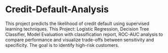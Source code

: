 # Credit-Default-Analysis
This project predicts the likelihood of credit default using supervised learning techniques. This Project: Logistic Regression, Decision Tree Classifier, Model Evaluation with classification report, ROC-AUC analysis to compare performance and visualize trade-offs between sensitivity and specificity. The goal is to identify high-risk customers.
